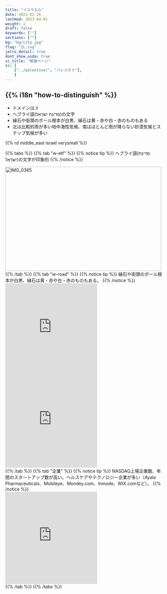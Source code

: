```yaml
---
title: "イスラエル"
date: 2023-02-26
lastmod: 2023-04-01
weight: 1
draft: false
keywords: [""]
sections: [""]
bg: "bg/city.jpg"
flag: "IL.svg"
jetro_detail: true
dont_show_usda: true
sc_title: "関連ページ"
sc: [
    ["../palestine/", "パレスチナ"],
    ]
---
```


<div class="main-desciption country-description">
    <h2 class="section-title">{{% i18n "how-to-distinguish" %}}</h2>
    <ul class="rule-list">
        <li>ドメインは<span class="quiz">.il</span></li>
        <li>ヘブライ語<span class="quiz">(מְדִינַת יִשְׂרָאֵל)</span>の文字</li>
        <li>縁石や街頭のポール根本が白黒、縁石は黄・赤や白・赤のものもある</li>
        <li>北は<span class="quiz">比較的雨が多い地中海性</span>気候、南は<span class="quiz">ほとんど雨が降らない砂漠気候とステップ</span>気候が多い</li>
    </ul>
    {{% rd middle_east israel verysmall %}}
</div>

{{% tabs  %}}
{{% tab "w-etf" %}}
{{% notice tip %}}
ヘブライ語(מְדִינַת יִשְׂרָאֵל)の文字が印象的
{{% /notice %}}
<div class="googlemap-if">
<a data-flickr-embed="true" href="https://www.flickr.com/photos/loudestnoise/14922088832/in/photolist-oJBB8E-51KB76-aeKGoV-6zoknP-KcHg5L-i17q8-Mbizw-oSrB2h-5XEbD4-5HaMQb-iitn5-dNTtb-nQeHH2-GJ9JED-bAZV4x-26gcoRs-9MY7CS-4YFKH8-MHJvy-9qbbTx-25Y6bW2-5RYb1B-26r9AKA-dHinH-HTrQeQ-5aDcys-97D7iz-atSjwg-LpTVyx-CJrC6V-aCdQYn-bsQyUT-bAkKf5-LaAZT-dRgUH-5Cuhar-9qfE5P-L4jhR1-aZNLPr-24MrgH6-ZoemGP-ui3Da-9yEsFb-4TqjtJ-o2iBy8-Ri7KJ9-UzQ5oz-89dyic-251U6ht-2kaYWo" title="IMG_0365"><img src="https://live.staticflickr.com/5585/14922088832_6bed66154e.jpg" width="500" height="333" alt="IMG_0365"/></a><script async src="//embedr.flickr.com/assets/client-code.js" charset="utf-8"></script>
</div>
{{% /tab %}}
{{% tab "w-road" %}}
{{% notice tip %}}
縁石や街頭のポール根本が白黒、縁石は黄・赤や白・赤のものもある。
{{% /notice %}}
<div class="googlemap-if">
<iframe src="https://www.google.com/maps/embed?pb=!4v1681580144448!6m8!1m7!1sMAtaEWsGD74rQk1VrM6eSQ!2m2!1d32.59570958854372!2d34.94919604891632!3f328.89875840248897!4f-16.092416823878523!5f3.325193203789971" width="295" height="295" style="border:0;" allowfullscreen="" loading="lazy" referrerpolicy="no-referrer-when-downgrade"></iframe>
<iframe src="https://www.google.com/maps/embed?pb=!4v1681580064224!6m8!1m7!1sS8tRWEHZHgPVwj11oWWxAQ!2m2!1d32.5947257017415!2d34.94869143841581!3f141.61533957771198!4f-13.232745030899054!5f2.8680619965777536" width="295" height="295" style="border:0;" allowfullscreen="" loading="lazy" referrerpolicy="no-referrer-when-downgrade"></iframe>
</div>
{{% /tab %}}
{{% tab "企業" %}}
{{% notice tip %}}
NASDAQ上場企業数、年間のスタートアップ数が高い。ヘルスケアやテクノロジー企業が多い（Ayala Pharmaceuticals、Mobileye、Mondey.com、Inmode、WIX.comなど）。
{{% /notice %}}
<div class="googlemap-if">
<iframe src="https://www.google.com/maps/embed?pb=!4v1681531573606!6m8!1m7!1si_HE-yj_qD9Yst1oOoa1Fw!2m2!1d32.79017313161648!2d34.95902336733948!3f231.5685724468239!4f36.14297523205643!5f3.2932218757552056" width="295" height="295" style="border:0;" allowfullscreen="" loading="lazy" referrerpolicy="no-referrer-when-downgrade"></iframe>
</div>
{{% /tab %}}
{{% /tabs %}}